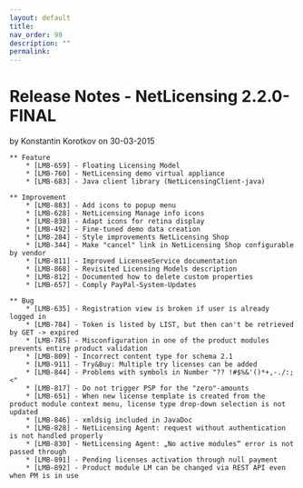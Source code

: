 ```yaml
---
layout: default
title:
nav_order: 99
description: ""
permalink:
---
```


Release Notes - NetLicensing 2.2.0-FINAL
=======================================================================

by <span class="editor"> Konstantin Korotkov</span> on 30-03-2015

    ** Feature
        * [LMB-659] - Floating Licensing Model
        * [LMB-760] - NetLicensing demo virtual appliance
        * [LMB-683] - Java client library (NetLicensingClient-java)

    ** Improvement
        * [LMB-883] - Add icons to popup menu
        * [LMB-628] - NetLicensing Manage info icons
        * [LMB-838] - Adapt icons for retina display
        * [LMB-492] - Fine-tuned demo data creation
        * [LMB-284] - Style improvements NetLicensing Shop
        * [LMB-344] - Make "cancel" link in NetLicensing Shop configurable by vendor
        * [LMB-811] - Improved LicenseeService documentation
        * [LMB-868] - Revisited Licensing Models description
        * [LMB-812] - Documented how to delete custom properties
        * [LMB-657] - Comply PayPal-System-Updates

    ** Bug
        * [LMB-635] - Registration view is broken if user is already logged in
        * [LMB-784] - Token is listed by LIST, but then can't be retrieved by GET -> expired
        * [LMB-785] - Misconfiguration in one of the product modules prevents entire product validation
        * [LMB-809] - Incorrect content type for schema 2.1
        * [LMB-911] - Try&Buy: Multiple try licenses can be added
        * [LMB-844] - Problems with symbols in Number "?? !#$%&'()*+,-./:;<"
        * [LMB-817] - Do not trigger PSP for the "zero"-amounts
        * [LMB-651] - When new license template is created from the product module context menu, license type drop-down selection is not updated
        * [LMB-846] - xmldsig included in JavaDoc
        * [LMB-828] - NetLicensing Agent: request without authentication is not handled properly
        * [LMB-830] - NetLicensing Agent: „No active modules“ error is not passed through
        * [LMB-891] - Pending licenses activation through null payment
        * [LMB-892] - Product module LM can be changed via REST API even when PM is in use

